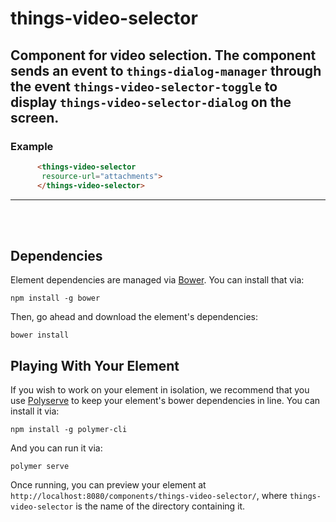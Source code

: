 # things-video-selector

## Component for video selection. The component sends an event to `things-dialog-manager` through the event `things-video-selector-toggle` to display `things-video-selector-dialog` on the screen.

### Example
```html
      <things-video-selector
       resource-url="attachments">
      </things-video-selector>
```


*****
</br></br>


## Dependencies

Element dependencies are managed via [Bower](http://bower.io/). You can install that via:

    npm install -g bower

Then, go ahead and download the element's dependencies:

    bower install

## Playing With Your Element

If you wish to work on your element in isolation, we recommend that you use
[Polyserve](https://github.com/PolymerLabs/polyserve) to keep your element's
bower dependencies in line. You can install it via:

    npm install -g polymer-cli

And you can run it via:

    polymer serve

Once running, you can preview your element at
`http://localhost:8080/components/things-video-selector/`, where `things-video-selector` is the name of the directory containing it.
